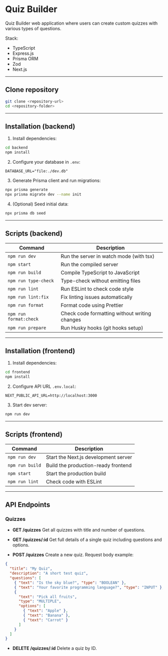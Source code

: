 # Quiz Builder

Quiz Builder web application where users can create custom quizzes with various types of questions.

Stack:
- TypeScript
- Express.js
- Prisma ORM
- Zod
- Next.js

---

## Clone repository

```bash
git clone <repository-url>
cd <repository-folder>
```

---

## Installation (backend)

1. Install dependencies:

```bash
cd backend
npm install
```

2. Configure your database in `.env`:

```env
DATABASE_URL="file:./dev.db"
```

3. Generate Prisma client and run migrations:

```bash
npx prisma generate
npx prisma migrate dev --name init
```

4. (Optional) Seed initial data:

```bash
npx prisma db seed
```

---

## Scripts (backend)

| Command                | Description                                   |
| ---------------------- | --------------------------------------------- |
| `npm run dev`          | Run the server in watch mode (with tsx)       |
| `npm start`            | Run the compiled server                       |
| `npm run build`        | Compile TypeScript to JavaScript              |
| `npm run type-check`   | Type-check without emitting files             |
| `npm run lint`         | Run ESLint to check code style                |
| `npm run lint:fix`     | Fix linting issues automatically              |
| `npm run format`       | Format code using Prettier                    |
| `npm run format:check` | Check code formatting without writing changes |
| `npm run prepare`      | Run Husky hooks (git hooks setup)             |

---

## Installation (frontend)

1. Install dependencies:

```bash
cd frontend
npm install
```

2. Configure API URL `.env.local`:

```env
NEXT_PUBLIC_API_URL=http://localhost:3000
```

3. Start dev server:

```bash
npm run dev
```

---

## Scripts (frontend)

| Command                | Description                                       |
| ---------------------- | ------------------------------------------------- |
| `npm run dev`          | Start the Next.js development server              |
| `npm run build`        | Build the production-ready frontend               |
| `npm start`            | Start the production build                        |
| `npm run lint`         | Check code with ESLint                            |

---

## API Endpoints

### Quizzes

* **GET /quizzes**
  Get all quizzes with title and number of questions.

* **GET /quizzes/:id**
  Get full details of a single quiz including questions and options.

* **POST /quizzes**
  Create a new quiz. Request body example:

```json
{
  "title": "My Quiz",
  "description": "A short test quiz",
  "questions": [
    { "text": "Is the sky blue?", "type": "BOOLEAN" },
    { "text": "Your favorite programming language?", "type": "INPUT" },
    {
      "text": "Pick all fruits",
      "type": "MULTIPLE",
      "options": [
        { "text": "Apple" },
        { "text": "Banana" },
        { "text": "Carrot" }
      ]
    }
  ]
}
```

* **DELETE /quizzes/:id**
  Delete a quiz by ID.
